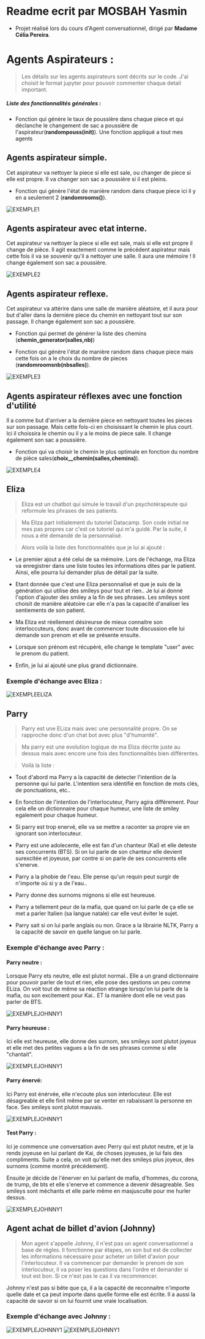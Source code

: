 # Readme ecrit par MOSBAH Yasmin

- Projet réalisé lors du cours d'Agent conversationnel, dirigé par **Madame Célia Pereira**. 


# Agents Aspirateurs :

> Les détails sur les agents aspirateurs sont décrits sur le code. J'ai choisit le format jupyter pour pouvoir commenter chaque detail important.

##### Liste des fonctionnalités générales : 

- Fonction qui génère le taux de poussière dans chaque  piece et qui déclanche le changement de sac a poussière de l'aspirateur(**randompouss(init)**). 
Une fonction appliqué a tout mes agents

## Agents aspirateur simple.
Cet aspirateur va nettoyer la piece si elle est sale, ou changer de piece si elle est propre. Il va changer son sac a poussière si il est pleins. 

- Fonction qui génère l'état de manière random dans chaque piece ici il y en a seulement 2 (**randomrooms()**).


![EXEMPLE1](./IMAGES/agent_simple.png)

## Agents aspirateur avec etat interne.

Cet aspirateur va nettoyer la piece si elle est sale, mais si elle est propre il change de pièce. Il agit exactement comme le précédent aspirateur mais cette fois il va se souvenir qu'il a nettoyer une salle. Il aura une mémoire ! Il change également son sac a poussière. 

![EXEMPLE2](./IMAGES/agent_simple_memoire.png)

## Agents aspirateur reflexe. 

Cet aspirateur va attérire dans une salle de manière aléatoire, et il aura pour but d'aller dans la dernière piece du chemin en nettoyant tout sur son passage. Il change également son sac a poussière. 

- Fonction qui permet de générer la liste des chemins (**chemin_generator(salles,nb)**)

- Fonction qui génère l'état de manière random dans chaque piece mais cette fois on a le choix du nombre de pieces (**randomroomsnb(nbsalles)**).

![EXEMPLE3](./IMAGES/agent_reflexe.png)



## Agents aspirateur réflexes avec une fonction d'utilité
Il a comme but d'arriver a la dernière piece en nettoyant toutes les pieces sur son passage. Mais cette fois-ci en choisissant le chemin le plus court. Ici il choissira le chemin ou il y a le moins de piece sale. Il change également son sac a poussière. 

- Fonction qui va choisir le chemin le plus optimale en fonction du nombre de pièce sales(**choix__chemin(salles,chemins)**). 

![EXEMPLE4](./IMAGES/agent_but.png)


## Eliza

> Eliza est un chatbot qui simule le travail d'un psychotérapeute qui reformule les phrases de ses patients.

> Ma Eliza part initialement du tutoriel Datacamp. Son code initial ne mes pas propres car c'est ce tutoriel qui m'a guidé. Par la suite, il nous a été demandé de la personnalisé. 

> Alors voilà la liste des fonctionnalités que je lui ai ajouté :  

  - Le premier ajout a été celui de sa mémoire. Lors de l'échange, ma Eliza va enregistrer dans une liste toutes les informations dites par le patient. Ainsi, elle pourra lui demander plus de détail par la suite. 
  
  - Etant donnée que c'est une Eliza personnalisé et que je suis de la génération qui utilise des smileys pour tout et rien.. Je lui ai donné l'option d'ajouter des smiley a la fin de ses phrases. Les smileys sont choisit de manière aléatoire car elle n'a pas la capacité d'analiser les sentiements de son patient.
  
  - Ma Eliza est réellement désireurse de mieux connaitre son interloccuteurs, donc avant de commencer toute discussion elle lui demande son prenom et elle se présente ensuite. 
  
  - Lorsque son prénom est récupéré, elle change le template "user" avec le prenom du patient. 
  
  - Enfin, je lui ai ajouté une plus grand dictionnaire. 


### Exemple d'échange avec Eliza : 
![EXEMPLEELIZA](./IMAGES/eliza.png)

## Parry
> Parry est une ELiza mais avec une personnalité propre. On se rapproche donc d'un chat bot avec plus "d'humanité". 

> Ma parry est une evolution logique de ma Eliza décrite juste au dessus mais avec encore une fois des fonctionnalités bien différentes. 

> Voilà la liste :

- Tout d'abord ma Parry a la capacité de detecter l'intention de la personne qui lui parle. L'intention sera idéntifié en fonction de mots clés, de ponctuations, etc..

- En fonction de l'intention de l'interlocuteur, Parry agira différement. Pour cela elle un dictionnaire pour chaque humeur, une liste de smiley egalement pour chaque humeur. 

- Si parry est trop enervé, elle va se mettre a raconter sa propre vie en ignorant son interlocuteur.

- Parry est une adolecente, elle est fan d'un chanteur (Kai) et elle deteste ses concurrents (BTS). Si on lui parle de son chanteur elle devient surexcitée et joyeuse, par contre si on parle de ses concurrents elle s'enerve. 

- Parry a la phobie de l'eau. Elle pense qu'un requin peut surgir de n'importe où si y a de l'eau..

- Parry donne des surnoms mignons si elle est heureuse. 

- Parry a tellement peur de la mafia, que quand on lui parle de ça elle se met a parler Italien (sa langue natale) car elle veut éviter le sujet.

- Parry sait si on lui parle anglais ou non. Grace a la librairie NLTK, Parry a la capacité de savoir en quelle langue on lui parle.


### Exemple d'échange avec Parry : 

#### Parry neutre :
Lorsque Parry ets neutre, elle est plutot normal.. Elle a un grand dictionnaire pour pouvoir parler de tout et rien, elle pose des qestions un peu comme ELiza. On voit tout de même sa réaction etrange lorsqu'on lui parle de la mafia, ou son excitement pour Kai.. ET la manière dont elle ne veut pas parler de BTS.

![EXEMPLEJOHNNY1](./IMAGES/parryneutre.png)

#### Parry heureuse :
Ici elle est heureuse, elle donne des surnom, ses smileys sont plutot joyeux et elle met des petites vagues a la fin de ses phrases comme si elle "chantait". 

![EXEMPLEJOHNNY1](./IMAGES/parryhappy.png)

#### Parry énervé:
Ici Parry est énérvée, elle n'ecoute plus son interlocuteur. Elle est désagreable et elle finit même par se venter en rabaissant la personne en face. Ses smileys sont plutot mauvais. 

![EXEMPLEJOHNNY1](./IMAGES/parryangry.png)

####  Test Parry : 
Ici je commence une conversation avec Perry qui est plutot neutre, et je la rends joyeuse en lui parlant de Kai, de choses joyeuses, je lui fais des compliments. Suite a cela, on voit qu'elle met des smileys plus joyeux, des surnoms (comme montré précédement).

Ensuite je décide de l'énerver en lui parlant de mafia, d'hommes, du corona, de trump, de bts et elle s'enerve et commence a devenir désagreable. Ses smileys sont méchants et elle parle même en masjusculte pour me hurler dessus. 

![EXEMPLEJOHNNY1](./IMAGES/testparry.png)

## Agent achat de billet d'avion (Johnny)

> Mon agent s'appelle Johnny, il n'est pas un agent conversationnel a base de régles. Il fonctionne par étapes, on son but est de collecter les informations nécessaire pour acheter un billet d'avion pour l'interlocuteur. 
> Il va commencer par demander le prenom de son interlocuteur, il va poser les questions dans l'ordre et demander si tout est bon. Si ce n'est pas le cas il va recommencer. 


Johnny n'est pas si bête que ça, il a la capacité de reconnaitre n'importe quelle date et ça peut importe dans quelle forme elle est écrite.
Il a aussi la capacité de savoir si on lui fournit une vraie localisation. 

### Exemple d'échange avec Johnny : 

![EXEMPLEJOHNNY1](./IMAGES/johnny1.png)
![EXEMPLEJOHNNY1](./IMAGES/johnny2.png)